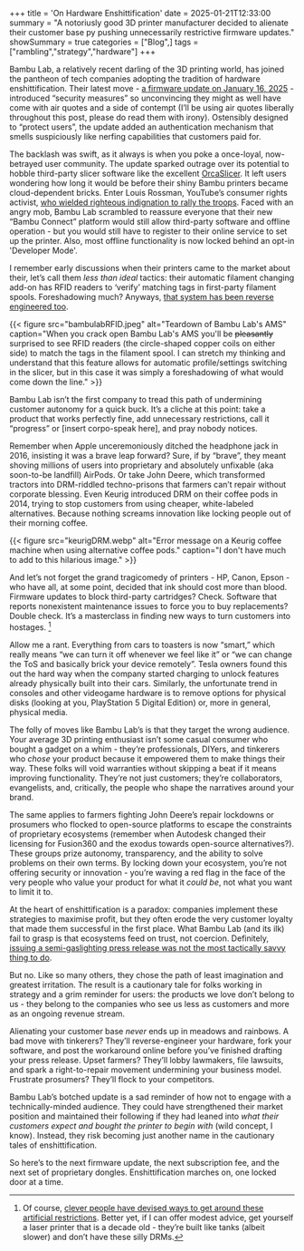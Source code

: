+++
title = 'On Hardware Enshittification'
date = 2025-01-21T12:33:00
summary = "A notoriusly good 3D printer manufacturer decided to alienate their customer base py pushing unnecessarily restrictive firmware updates."
showSummary = true
categories = ["Blog",]
tags = ["rambling","strategy","hardware"]
+++

Bambu Lab, a relatively recent darling of the 3D printing world, has joined the pantheon of tech companies adopting the tradition of hardware enshittification. Their latest move - [a firmware update on January 16, 2025](https://blog.bambulab.com/firmware-update-introducing-new-authorization-control-system-2/) - introduced “security measures” so unconvincing they might as well have come with air quotes and a side of contempt (I’ll be using air quotes liberally throughout this post, please do read them with irony). Ostensibly designed to “protect users”, the update added an authentication mechanism that smells suspiciously like nerfing capabilities that customers paid for.  

The backlash was swift, as it always is when you poke a once-loyal, now-betrayed user community. The update sparked outrage over its potential to hobble third-party slicer software like the excellent [OrcaSlicer](https://github.com/SoftFever/OrcaSlicer). It left users wondering how long it would be before their shiny Bambu printers became cloud-dependent bricks. Enter Louis Rossman, YouTube’s consumer rights activist, [who wielded righteous indignation to rally the troops](https://youtu.be/aIyaDD8onIE). Faced with an angry mob, Bambu Lab scrambled to reassure everyone that their new “Bambu Connect” platform would still allow third-party software and offline operation - but you would still have to register to their online service to set up the printer. Also, most offline functionality is now locked behind an opt-in 'Developer Mode'.

I remember early discussions when their printers came to the market about their, let’s call them _less than ideal_ tactics: their automatic filament changing add-on has RFID readers to ‘verify’ matching tags in first-party filament spools. Foreshadowing much? Anyways, [that system has been reverse engineered too](https://www.reddit.com/r/BambuLab/comments/1gyf242/rfid_tag_encryption_reverse_engineered/?rdt=40735). 

{{< figure
    src="bambulabRFID.jpeg"
    alt="Teardown of Bambu Lab's AMS"
    caption="When you crack open Bambu Lab's AMS you'll be ~~pleasantly~~ surprised to see RFID readers (the circle-shaped copper coils on either side) to match the tags in the filament spool. I can stretch my thinking and understand that this feature allows for automatic profile/settings switching in the slicer, but in this case it was simply a foreshadowing of what would come down the line."
    >}}

Bambu Lab isn’t the first company to tread this path of undermining customer autonomy for a quick buck. It’s a cliche at this point: take a product that works perfectly fine, add unnecessary restrictions, call it “progress” or [insert corpo-speak here], and pray nobody notices.  

Remember when Apple unceremoniously ditched the headphone jack in 2016, insisting it was a brave leap forward? Sure, if by “brave”, they meant shoving millions of users into proprietary and absolutely unfixable (aka soon-to-be landfill) AirPods. Or take John Deere, which transformed tractors into DRM-riddled techno-prisons that farmers can’t repair without corporate blessing. Even Keurig introduced DRM on their coffee pods in 2014, trying to stop customers from using cheaper, white-labeled alternatives. Because nothing screams innovation like locking people out of their morning coffee.

{{< figure
    src="keurigDRM.webp"
    alt="Error message on a Keurig coffee machine when using alternative coffee pods."
    caption="I don't have much to add to this hilarious image."
    >}}

And let’s not forget the grand tragicomedy of printers - HP, Canon, Epson - who have all, at some point, decided that ink should cost more than blood. Firmware updates to block third-party cartridges? Check. Software that reports nonexistent maintenance issues to force you to buy replacements? Double check. It’s a masterclass in finding new ways to turn customers into hostages. [^1]

Allow me a rant. Everything from cars to toasters is now “smart,” which really means “we can turn it off whenever we feel like it” or “we can change the ToS and basically brick your device remotely”. Tesla owners found this out the hard way when the company started charging to unlock features already physically built into their cars. Similarly, the unfortunate trend in consoles and other videogame hardware is to remove options for physical disks (looking at you, PlayStation 5 Digital Edition) or, more in general, physical media.

The folly of moves like Bambu Lab’s is that they target the wrong audience. Your average 3D printing enthusiast isn’t some casual consumer who bought a gadget on a whim - they’re professionals, DIYers, and tinkerers who *chose* your product because it empowered them to make things their way. These folks will void warranties without skipping a beat if it means improving functionality. They’re not just customers; they’re collaborators, evangelists, and, critically, the people who shape the narratives around your brand.  

The same applies to farmers fighting John Deere’s repair lockdowns or prosumers who flocked to open-source platforms to escape the constraints of proprietary ecosystems (remember when Autodesk changed their licensing for Fusion360 and the exodus towards open-source alternatives?). These groups prize autonomy, transparency, and the ability to solve problems on their own terms. By locking down your ecosystem, you’re not offering security or innovation - you’re waving a red flag in the face of the very people who value your product for what it *could be*, not what you want to limit it to. 

At the heart of enshittification is a paradox: companies implement these strategies to maximise profit, but they often erode the very customer loyalty that made them successful in the first place. What Bambu Lab (and its ilk) fail to grasp is that ecosystems feed on trust, not coercion. Definitely, [issuing a semi-gaslighting press release was not the most tactically savvy thing to do](https://blog.bambulab.com/updates-and-third-party-integration-with-bambu-connect/).

But no. Like so many others, they chose the path of least imagination and greatest irritation. The result is a cautionary tale for folks working in strategy and a grim reminder for users: the products we love don’t belong to us - they belong to the companies who see us less as customers and more as an ongoing revenue stream.  

Alienating your customer base _never_ ends up in meadows and rainbows. A bad move with tinkerers? They’ll reverse-engineer your hardware, fork your software, and post the workaround online before you’ve finished drafting your press release. Upset farmers? They’ll lobby lawmakers, file lawsuits, and spark a right-to-repair movement undermining your business model. Frustrate prosumers? They’ll flock to your competitors.  

Bambu Lab’s botched update is a sad reminder of how not to engage with a technically-minded audience. They could have strengthened their market position and maintained their following if they had leaned into _what their customers expect and bought the printer to begin with_ (wild concept, I know). Instead, they risk becoming just another name in the cautionary tales of enshittification.  

So here’s to the next firmware update, the next subscription fee, and the next set of proprietary dongles. Enshittification marches on, one locked door at a time.

[^1]: Of course, [clever people have devised ways to get around these artificial restrictions](https://hackaday.com/2024/09/28/man-in-the-middle-pcb-unlocks-hp-ink-cartridges/). Better yet, if I can offer modest advice, get yourself a laser printer that is a decade old - they’re built like tanks (albeit slower) and don’t have these silly DRMs.